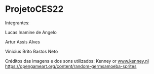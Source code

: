 # ProjetoCES22

Integrantes:

Lucas Inamine de Angelo

Artur Assis Alves

Vinicius Brito Bastos Neto

Créditos das imagens e dos sons utilizados: Kenney or www.kenney.nl
                                            https://opengameart.org/content/random-germsamoeba-sprites
